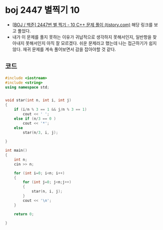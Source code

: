 # boj 2447 별찍기 10

- [[BOJ / 백준\] 2447번 별 찍기 - 10 C++ 문제 풀이 (tistory.com)](https://codesyun.tistory.com/75) 해당 링크를 보고 풀었다. 
- 내가 이 문제를 풀지 못하는 이유가 귀납적으로 생각하지 못해서인지, 일반항을 찾아내지 못해서인지 아직 잘 모르겠다. 쉬운 문제라고 했는데 나는 접근하기가 쉽지 않다. 재귀 문제를 계속 풀어보면서 감을 잡아야할 것 같다.



## 코드

```c++
#include <iostream>
#include <string>
using namespace std;


void star(int n, int i, int j)
{
    if (i/n % 3 == 1 && j/n % 3 == 1)
        cout << ' ';
    else if (n/3 == 0 )
        cout << '*';
    else
        star(n/3, i, j);
    
}

int main()
{
    int n;
    cin >> n;

    for (int i=0; i<n; i++)
    {
        for (int j=0; j<n;j++)
        {
            star(n, i, j);
        }
        cout << '\n';
    }

    return 0;
         
}
```

